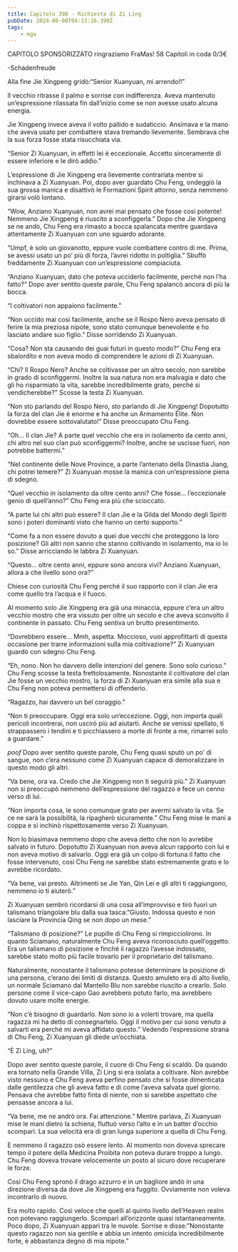 ```yaml
---
title: Capitolo 398 - Richiesta di Zi Ling
pubDate: 2024-06-08T04:13:16.390Z
tags:
    - mga
---
```

                
CAPITOLO SPONSORIZZATO ringraziamo FraMas!
58 Capitoli in coda 0/3€


-Schadenfreude


Alla fine Jie Xingpeng gridò:“Senior Xuanyuan, mi arrendo!!” 


Il vecchio ritrasse il palmo e sorrise con indifferenza. Aveva mantenuto un’espressione rilassata fin dall’inizio come se non avesse usato alcuna energia.


Jie Xingpeng invece aveva il volto pallido e sudaticcio. Ansimava e la mano che aveva usato per combattere stava tremando lievemente. Sembrava che la sua forza fosse stata risucchiata via.


“Senior Zi Xuanyuan, in effetti lei è eccezionale. Accetto sinceramente di essere inferiore e le dirò addio.”


L’espressione di Jie Xingpeng era lievemente contrariata mentre si inchinava a Zi Xuanyuan. Poi, dopo aver guardato Chu Feng, ondeggiò la sua grossa manica e disattivò le Formazioni Spirit attorno, senza nemmeno girarsi volò lontano.


“Wow, Anziano Xuanyuan, non avrei mai pensato che fosse così potente! Nemmeno Jie Xingpeng è riuscito a sconfiggerla.” Dopo che Jie Xingpeng se ne andò, Chu Feng era rimasto a bocca spalancata mentre guardava attentamente Zi Xuanyuan con uno sguardo adorante.


“Umpf, è solo un giovanotto, eppure vuole combattere contro di me. Prima, se avessi usato un po’ più di forza, l’avrei ridotto in poltiglia.” Sbuffò freddamente Zi Xuanyuan con un’espressione compiaciuta.


“Anziano Xuanyuan, dato che poteva ucciderlo facilmente, perché non l’ha fatto?” Dopo aver sentito queste parole, Chu Feng spalancò ancora di più la bocca.


“I coltivatori non appaiono facilmente.”


“Non uccido mai così facilmente, anche se il Rospo Nero aveva pensato di ferire la mia preziosa nipote, sono stato comunque benevolente e ho lasciato andare suo figlio.” Disse sorridendo Zi Xuanyuan.


“Cosa? Non sta causando dei guai futuri in questo modo?” Chu Feng era sbalordito e non aveva modo di comprendere le azioni di Zi Xuanyuan.


“Chi? Il Rospo Nero? Anche se coltivasse per un altro secolo, non sarebbe in grado di sconfiggermi. Inoltre la sua natura non era malvagia e dato che gli ho risparmiato la vita, sarebbe incredibilmente grato, perché si vendicherebbe?” Scosse la testa Zi Xuanyuan.


“Non sto parlando del Rospo Nero, sto parlando di Jie Xingpeng! Dopotutto la forza del clan Jie è enorme e ha anche un Armamento Élite. Non dovrebbe essere sottovalutato!” Disse preoccupato Chu Feng.


“Oh… Il clan Jie? A parte quel vecchio che era in isolamento da cento anni, chi altro nel suo clan può sconfiggermi? Inoltre, anche se uscisse fuori, non potrebbe battermi.”


“Nel continente delle Nove Province, a parte l’antenato della Dinastia Jiang, chi potrei temere?” Zi Xuanyuan mosse la manica con un’espressione piena di sdegno.


“Quel vecchio in isolamento da oltre cento anni? Che fosse… l’eccezionale genio di quell’anno?” Chu Feng era più che scioccato.


“A parte lui chi altri può essere? Il clan Jie e la Gilda del Mondo degli Spiriti sono i poteri dominanti visto che hanno un certo supporto.”


“Come fa a non essere dovuto a quei due vecchi che proteggono la loro posizione? Gli altri non sanno che stanno coltivando in isolamento, ma io lo so.” Disse arricciando le labbra Zi Xuanyuan.


“Questo… oltre cento anni, eppure sono ancora vivi? Anziano Xuanyuan, allora a che livello sono ora?”


Chiese con curiosità Chu Feng perché il suo rapporto con il clan Jie era come quello tra l’acqua e il fuoco.


Al momento solo Jie Xingpeng era già una minaccia, eppure c’era un altro vecchio mostro che era vissuto per oltre un secolo e che aveva sconvolto il continente in passato. Chu Feng sentiva un brutto presentimento.


“Dovrebbero essere… Mmh, aspetta. Moccioso, vuoi approfittarti di questa occasione per trarre informazioni sulla mia coltivazione?” Zi Xuanyuan guardò con sdegno Chu Feng.


“Eh, nono. Non ho davvero delle intenzioni del genere. Sono solo curioso.” Chu Feng scosse la testa frettolosamente. Nonostante il coltivatore del clan Jie fosse un vecchio mostro, la forza di Zi Xuanyuan era simile alla sua e Chu Feng non poteva permettersi di offenderlo.


“Ragazzo, hai davvero un bel coraggio.”


“Non ti preoccupare. Oggi era solo un’eccezione. Oggi, non importa quali pericoli incontrerai, non uscirò più ad aiutarti. Anche se venissi spellato, ti strappassero i tendini e ti picchiassero a morte di fronte a me, rimarrei solo a guardare.”


*poof* Dopo aver sentito queste parole, Chu Feng quasi sputò un po’ di sangue, non c’era nessuno come Zi Xuanyuan capace di demoralizzare in questo modo gli altri.


“Va bene, ora va. Credo che Jie Xingpeng non ti seguirà più.” Zi Xuanyuan non si preoccupò nemmeno dell’espressione del ragazzo e fece un cenno verso di lui.


“Non importa cosa, le sono comunque grato per avermi salvato la vita. Se ce ne sarà la possibilità, la ripagherò sicuramente.” Chu Feng mise le mani a coppa e si inchinò rispettosamente verso Zi Xuanyuan.


Non lo biasimava nemmeno dopo che aveva detto che non lo avrebbe salvato in futuro. Dopotutto Zi Xuanyuan non aveva alcun rapporto con lui e non aveva motivo di salvarlo. Oggi era già un colpo di fortuna il fatto che fosse intervenuto, così Chu Feng ne sarebbe stato estremamente grato e lo avrebbe ricordato.


“Va bene, vai presto. Altrimenti se Jie Yan, Qin Lei e gli altri ti raggiungono, nemmeno io ti aiuterò.”


Zi Xuanyuan sembrò ricordarsi di una cosa all’improvviso e tirò fuori un talismano triangolare blu dalla sua tasca:“Giusto. Indossa questo e non lasciare la Provincia Qing se non dopo un mese.”


“Talismano di posizione?” Le pupille di Chu Feng si rimpicciolirono. In quanto Sciamano, naturalmente Chu Feng aveva riconosciuto quell’oggetto. Era un talismano di posizione e finché il ragazzo l’avesse indossato, sarebbe stato molto più facile trovarlo per il proprietario del talismano.


Naturalmente, nonostante il talismano potesse determinare la posizione di una persona, c’erano dei limiti di distanza. Questo amuleto era di alto livello, un normale Sciamano dal Mantello Blu non sarebbe riuscito a crearlo. Solo persone come il vice-capo Gao avrebbero potuto farlo, ma avrebbero dovuto usare molte energie.


“Non c’è bisogno di guardarlo. Non sono io a volerti trovare, ma quella ragazza mi ha detto di consegnartelo. Oggi il motivo per cui sono venuto a salvarti era perché mi aveva affidato questo.” Vedendo l’espressione strana di Chu Feng, Zi Xuanyuan gli diede un’occhiata.


“È Zi Ling, uh?”


Dopo aver sentito queste parole, il cuore di Chu Feng si scaldò. Da quando era tornato nella Grande Villa, Zi Ling si era isolata a coltivare. Non avrebbe visto nessuno e Chu Feng aveva perfino pensato che si fosse dimenticata dalle gentilezza che gli aveva fatto e di come l’aveva salvata quel giorno. Pensava che avrebbe fatto finta di niente, non si sarebbe aspettato che pensasse ancora a lui.


“Va bene, me ne andrò ora. Fai attenzione.” Mentre parlava, Zi Xuanyuan mise le mani dietro la schiena, fluttuò verso l’alto e in un batter d’occhio scomparì. La sua velocità era di gran lunga superiore a quella di Chu Feng.


E nemmeno il ragazzo osò essere lento. Al momento non doveva sprecare tempo il potere della Medicina Proibita non poteva durare troppo a lungo. Chu Feng doveva trovare velocemente un posto al sicuro dove recuperare le forze.


Così Chu Feng spronò il drago azzurro e in un bagliore andò in una direzione diversa da dove Jie Xingpeng era fuggito. Ovviamente non voleva incontrarlo di nuovo.


Era molto rapido. Così veloce che quelli al quinto livello dell’Heaven realm non potevano raggiungerlo. Scomparì all’orizzonte quasi istantaneamente. Poco dopo, Zi Xuanyuan apparì tra le nuvole. Sorrise e disse:”Nonostante questo ragazzo non sia gentile e abbia un intento omicida incredibilmente forte, è abbastanza degno di mia nipote.”







